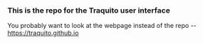 ### This is the repo for the Traquito user interface

You probably want to look at the webpage instead of the repo -- https://traquito.github.io